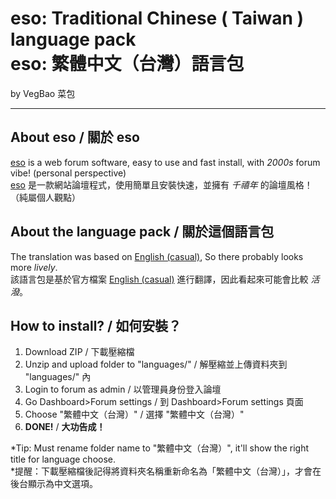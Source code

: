 <h1>eso: Traditional Chinese ( Taiwan ) language pack
<br>eso: 繁體中文（台灣）語言包</h1>
by VegBao 菜包

---
## About eso / 關於 eso
[eso](https://github.com/geteso/eso) is a web forum software, easy to use and fast install, with _2000s_ forum vibe! (personal perspective)
<br>[eso](https://github.com/geteso/eso) 是一款網站論壇程式，使用簡單且安裝快速，並擁有 _千禧年_ 的論壇風格！（純屬個人觀點）

## About the language pack / 關於這個語言包

The translation was based on [English (casual)](https://github.com/geteso/eso/blob/master/languages/English%20(casual).php), So there probably looks more _lively_.
<br>該語言包是基於官方檔案 [English (casual)](https://github.com/geteso/eso/blob/master/languages/English%20(casual).php) 進行翻譯，因此看起來可能會比較 _活潑_。

## How to install? / 如何安裝？

1. Download ZIP / 下載壓縮檔
2. Unzip and upload folder to "languages/" / 解壓縮並上傳資料夾到 "languages/" 內
3. Login to forum as admin / 以管理員身份登入論壇
4. Go Dashboard>Forum settings / 到 Dashboard>Forum settings 頁面
5. Choose "繁體中文（台灣）" / 選擇 "繁體中文（台灣）"
6. **DONE!** / **大功告成！**

*Tip: Must rename folder name to "繁體中文（台灣）", it'll show the right title for language choose.
<br>*提醒：下載壓縮檔後記得將資料夾名稱重新命名為「繁體中文（台灣）」，才會在後台顯示為中文選項。
